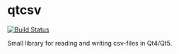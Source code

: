 # qtcsv

[![Build Status](https://travis-ci.org/iamantony/qtcsv.svg?branch=master)](https://travis-ci.org/iamantony/qtcsv)

Small library for reading and writing csv-files in Qt4/Qt5.
